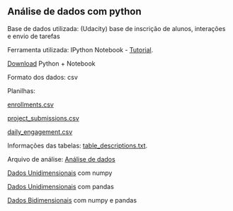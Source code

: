 ## Análise de dados com python

Base de dados utilizada: (Udacity) base de inscrição de alunos, interações e envio de tarefas

Ferramenta utilizada: IPython Notebook - [Tutorial](https://github.com/elgsantos/analise-de-dados-com-python/blob/master/ipython_notebook_tutorial.ipynb).

[Download](https://www.anaconda.com/download/) Python + Notebook

Formato dos dados: csv

Planilhas:

[enrollments.csv](https://github.com/elgsantos/analise-de-dados-com-python/blob/master/enrollments.csv)

[project_submissions.csv](https://github.com/elgsantos/analise-de-dados-com-python/blob/master/project_submissions.csv)

[daily_engagement.csv](https://github.com/elgsantos/analise-de-dados-com-python/blob/master/daily_engagement.csv)

Informações das tabelas: [table_descriptions.txt](https://github.com/elgsantos/analise-de-dados-com-python/blob/master/table_descriptions.txt).

Arquivo de análise: [Análise de dados](https://github.com/elgsantos/analise-de-dados-com-python/blob/master/iniciando_analise_dados.ipynb)

[Dados Unidimensionais](https://github.com/elgsantos/analise-de-dados-com-python/blob/master/dados_unidimensionais_numpy.ipynb) com numpy

[Dados Unidimensionais](https://github.com/elgsantos/analise-de-dados-com-python/blob/master/dados_unidimensionais_pandas.ipynb) com pandas

[Dados Bidimensionais](https://github.com/elgsantos/analise-de-dados-com-python/blob/master/dados_bidimensionais_numpy_e_pandas.ipynb) com numpy e pandas